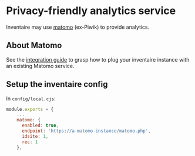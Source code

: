 # Privacy-friendly analytics service

Inventaire may use [matomo](http://matomo.org) (ex-Piwik) to provide analytics.

## About Matomo

See the [integration guide](https://developer.matomo.org/guides/integrate-introduction) to grasp how to plug your inventaire instance with an existing Matomo service.


## Setup the inventaire config

In `config/local.cjs`:

```js
module.exports = {
	...
	matomo: {
	  enabled: true,
	  endpoint: 'https://a-matomo-instance/matomo.php',
	  idsite: 1,
	  rec: 1
	},
```

